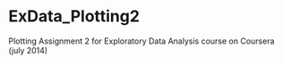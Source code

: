 ExData_Plotting2
================

Plotting Assignment 2 for Exploratory Data Analysis course on Coursera (july 2014)
